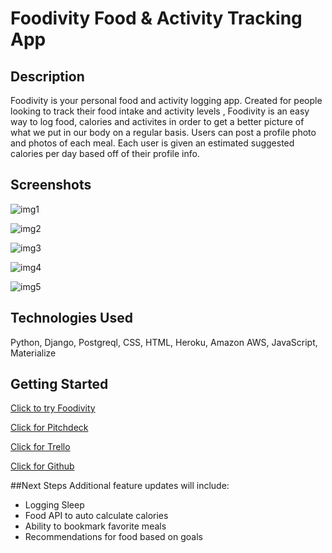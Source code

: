# Foodivity Food & Activity Tracking App

## Description

Foodivity is your personal food and activity logging app. Created for people looking to track their food intake and activity levels , Foodivity is an easy way to log food, calories and activites in order to get a better picture of what we put in our body on a regular basis. Users can post a profile photo and photos of each meal. Each user is given an estimated suggested calories per day based off of their profile info.  

## Screenshots

[img1]:https://i.imgur.com/GAQnJAm.jpg
![img1]

[img2]:https://i.imgur.com/94dWRer.jpg
![img2]

[img3]:https://i.imgur.com/IluPE9f.jpg
![img3]

[img4]:https://i.imgur.com/4eJNwdo.jpg
![img4]

[img5]:https://i.imgur.com/h8LaoUi.jpg
![img5]


## Technologies Used
Python, Django, Postgreql, CSS, HTML, Heroku, Amazon AWS, JavaScript, Materialize 

## Getting Started
[Click to try Foodivity]: https://foodivity.herokuapp.com/
[Click to try Foodivity] 

[Click for Pitchdeck]: https://docs.google.com/presentation/d/144b0TG9-I7lBSYJDO5tDQmlq8K5yqnCdmhxTYlBaMGc/edit#slide=id.g25f6af9dd6_0_0
[Click for Pitchdeck]

[Click for Trello]: https://trello.com/b/CMhFaVEc/project-3-group-proj
[Click for Trello]

[Click for Github]:https://github.com/ccrisolo/Foodivity.git
[Click for Github]

##Next Steps
Additional feature updates will include:
- Logging Sleep
- Food API to auto calculate calories
- Ability to bookmark favorite meals
- Recommendations for food based on goals

	


